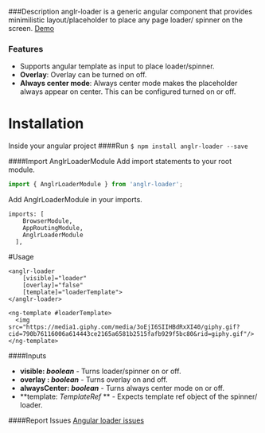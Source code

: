 ###Description
anglr-loader is a generic angular component that provides minimilistic layout/placeholder to place any page loader/ spinner on the screen.
[Demo](https://ajazhmd.github.io/anglr-loader-demo/ "Demo")


### Features

- Supports angular template as input to place loader/spinner.
- **Overlay**: Overlay can be turned on off.
- **Always center mode**: Always center mode makes the placeholder always appear on center. This can be configured turned on or off.

# Installation
Inside your angular project 
####Run
`$ npm install anglr-loader --save`

####Import AnglrLoaderModule
Add import statements to your root module.
```javascript
import { AnglrLoaderModule } from 'anglr-loader';
```

Add AnglrLoaderModule in your imports.
```
imports: [
    BrowserModule,
    AppRoutingModule,
    AnglrLoaderModule
  ],
````

#Usage
```
<anglr-loader 
	[visible]="loader" 
	[overlay]="false" 
	[template]="loaderTemplate">
</anglr-loader>

<ng-template #loaderTemplate>
  <img src="https://media1.giphy.com/media/3oEjI6SIIHBdRxXI40/giphy.gif?cid=790b76116006a614443ce2165a6581b2515fafb929f5bc80&rid=giphy.gif"/>
</ng-template>
```

####Inputs

- **visible: *boolean***  - Turns loader/spinner on or off.
- **overlay : *boolean***  - Turns overlay on and off.
- **alwaysCenter: *boolean***  - Turns always center mode on or off.
- **template: *TemplateRef*  ** - Expects template ref object of the spinner/ loader.

####Report Issues
[Angular loader issues](https://github.com/ajazhmd/anglr-loader-demo/issues "Angular loader issues")
